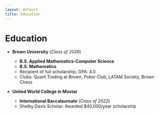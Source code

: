 ```yaml
---
layout: default
title: Education
---
```


# Education

- **Brown University** (_Class of 2026_)
  - **B.S. Applied Mathematics-Computer Science** 
  - **B.S. Mathematics** 
  - Recipient of full scholarship, GPA: 4.0
  - Clubs: Quant Trading at Brown, Poker Club, LATAM Society, Brown Chess

- **United World College in Mostar**
  - **International Baccalaureate** (_Class of 2022_)
  - Shelby Davis Scholar: Awarded $40,000/year scholarship
